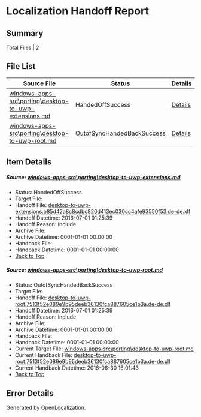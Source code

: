 # <a name='report-top'></a> Localization Handoff Report

## Summary
 Total Files | 2

## File List
 Source File | Status | Details 
 ----------- | ------ | ------- 
 [windows-apps-src\porting\desktop-to-uwp-extensions.md](https://github.com/Microsoft/windows-apps/blob/66a2371008d3c8ec01027968d75d934d6c64576a/windows-apps-src/porting/desktop-to-uwp-extensions.md) | HandedOffSuccess | [Details](#48118f3a375440d8578df5c23d543c628e9332553469)
 [windows-apps-src\porting\desktop-to-uwp-root.md](https://github.com/Microsoft/windows-apps/blob/45b9170ed311e6f17d1c51c0b7d1d288e07184a9/windows-apps-src/porting/desktop-to-uwp-root.md) | OutofSyncHandedBackSuccess | [Details](#c5ffb1e912c2953d5f813f099e036d2d7b395b693471)

## Item Details
##### <a name='48118f3a375440d8578df5c23d543c628e9332553469'></a> Source: [windows-apps-src\porting\desktop-to-uwp-extensions.md](https://github.com/Microsoft/windows-apps/blob/66a2371008d3c8ec01027968d75d934d6c64576a/windows-apps-src/porting/desktop-to-uwp-extensions.md)
* Status: HandedOffSuccess
* Target File: 
* Handoff File: [desktop-to-uwp-extensions.b85d42a8c8cdbc820d413ec030cc4afe93550f53.de-de.xlf](https://github.com/Microsoft/WDG.handoff/blob/2ea03fd178a7b6c43a9a2bfb594a89d1a9440944/ol-handoff/Microsoft/windows-apps.de-de/master/desktop-to-uwp-extensions.b85d42a8c8cdbc820d413ec030cc4afe93550f53.de-de.xlf)
* Handoff Datetime: 2016-07-01 01:25:39
* Handoff Reason: Include
* Archive File: 
* Archive Datetime: 0001-01-01 00:00:00
* Handback File: 
* Handback Datetime: 0001-01-01 00:00:00
* [Back to Top](#report-top)

##### <a name='c5ffb1e912c2953d5f813f099e036d2d7b395b693471'></a> Source: [windows-apps-src\porting\desktop-to-uwp-root.md](https://github.com/Microsoft/windows-apps/blob/45b9170ed311e6f17d1c51c0b7d1d288e07184a9/windows-apps-src/porting/desktop-to-uwp-root.md)
* Status: OutofSyncHandedBackSuccess
* Target File: 
* Handoff File: [desktop-to-uwp-root.7513f52e089e9b95deeb36130fca887605ce1b3a.de-de.xlf](https://github.com/Microsoft/WDG.handoff/blob/2ea03fd178a7b6c43a9a2bfb594a89d1a9440944/ol-handoff/Microsoft/windows-apps.de-de/master/desktop-to-uwp-root.7513f52e089e9b95deeb36130fca887605ce1b3a.de-de.xlf)
* Handoff Datetime: 2016-07-01 01:25:39
* Handoff Reason: Include
* Archive File: 
* Archive Datetime: 0001-01-01 00:00:00
* Handback File: 
* Handback Datetime: 0001-01-01 00:00:00
* Current Target File: [windows-apps-src\porting\desktop-to-uwp-root.md](https://github.com/Microsoft/windows-apps.de-de/blob/00769f0027b16b5bd96e3cf6e0a22190fdd13b87/windows-apps-src/porting/desktop-to-uwp-root.md)
* Current Handback File: [desktop-to-uwp-root.7513f52e089e9b95deeb36130fca887605ce1b3a.de-de.xlf](https://github.com/Microsoft/WDG.handback/blob/0ad1e8e3dad7ed3e70f2e3544b81806709ee15b6/ol-handback/Microsoft/windows-apps.de-de/master/desktop-to-uwp-root.7513f52e089e9b95deeb36130fca887605ce1b3a.de-de.xlf)
* Current Handback Datetime: 2016-06-30 16:01:43
* [Back to Top](#report-top)


## Error Details

Generated by OpenLocalization.
